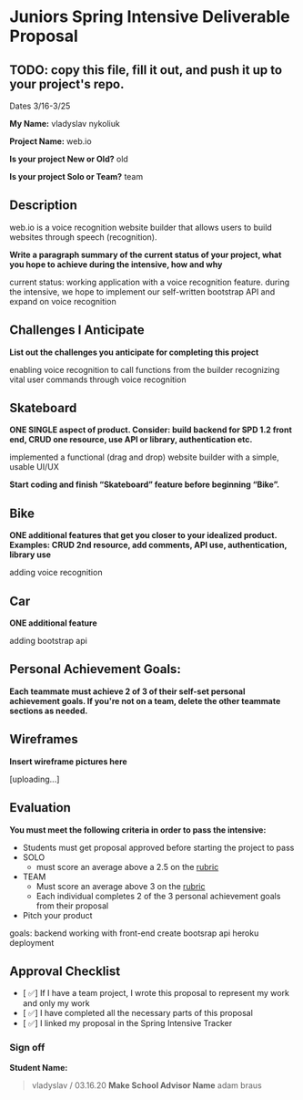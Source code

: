 # Juniors Spring Intensive Deliverable Proposal

## TODO: copy this file, fill it out, and push it up to your project's repo.

Dates 3/16-3/25

**My Name:** 
vladyslav nykoliuk

**Project Name:** 
web.io

**Is your project New or Old?**
old

**Is your project Solo or Team?**
team

## Description
web.io is a voice recognition website builder that allows users to build websites through speech (recognition).

**Write a paragraph summary of the current status of your project, what you hope to achieve during the intensive, how and why**

current status: working application with a voice recognition feature. during the intensive, we hope to implement our self-written bootstrap API and expand on voice recognition

## Challenges I Anticipate

**List out the challenges you anticipate for completing this project**

enabling voice recognition to call functions from the builder
recognizing vital user commands through voice recognition

## Skateboard

**ONE SINGLE aspect of product. Consider: build backend for SPD 1.2 front end, CRUD one resource, use API or library, authentication etc.**

implemented a functional (drag and drop) website builder with a simple, usable UI/UX

**Start coding and finish “Skateboard” feature before beginning “Bike”.** 

## Bike
**ONE additional features that get you closer to your idealized product. Examples: CRUD 2nd resource, add comments, API use, authentication, library use** 

adding voice recognition

## Car
**ONE additional feature** 

adding bootstrap api

## Personal Achievement Goals:

**Each teammate must achieve 2 of 3 of their self-set personal achievement goals. If you're not on a team, delete the other teammate sections as needed.**

## Wireframes

**Insert wireframe pictures here**

[uploading...]

## Evaluation

**You must meet the following criteria in order to pass the intensive:**

- Students must get proposal approved before starting the project to pass
- SOLO 
    - must score an average above a 2.5 on the [rubric]
- TEAM 
    - Must score an average above 3 on the [rubric]
    - Each individual completes 2 of the 3 personal achievement goals from their proposal
- Pitch your product

goals:
backend working with front-end
create bootsrap api
heroku deployment


[rubric]:https://docs.google.com/document/d/1IOQDmohLBEBT-hyr-2vgw1mbZUNsq3fHxVfH0oRmVt0/edit


## Approval Checklist
- [ ✅] If I have a team project, I wrote this proposal to represent my work and only my work
- [ ✅] I have completed all the necessary parts of this proposal
- [ ✅] I linked my proposal in the Spring Intensive Tracker

### Sign off

**Student Name:**                
> vladyslav / 03.16.20
**Make School Advisor Name**
> adam braus
